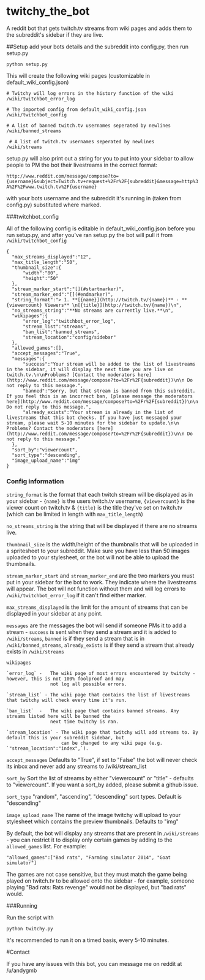 twitchy_the_bot
===============

A reddit bot that gets twitch.tv streams from wiki pages and adds them to the subreddit's sidebar if they are live. 

##Setup
add your bots details and the subreddit into config.py, then run setup.py

    python setup.py

This will create the following wiki pages (customizable in default_wiki_config.json)
    
    # Twitchy will log errors in the history function of the wiki
    /wiki/twitchbot_error_log 

    # The imported config from default_wiki_config.json
    /wiki/twitchbot_config 

    # A list of banned twitch.tv usernames seperated by newlines
    /wiki/banned_streams 

     # A list of twitch.tv usernames seperated by newlines
    /wiki/streams

setup.py will also print out a string for you to put into your sidebar to allow people to PM the bot their livestreams in the correct format:

`http://www.reddit.com/message/compose?to={username}&subject=Twitch.tv+request+%2Fr%2F{subreddit}&message=http%3A%2F%2Fwww.twitch.tv%2F{username}`

with your bots username and the subreddit it's running in (taken from config.py) substituted where marked.


###twitchbot_config

All of the following config is editable in default_wiki_config.json before you run setup.py, and after you've ran setup.py the bot will pull it from `/wiki/twitchbot_config`

    {
      "max_streams_displayed":"12",
      "max_title_length":"50",
      "thumbnail_size":{
          "width":"80",
          "height":"50"
      },
      "stream_marker_start":"[](#startmarker)",
      "stream_marker_end":"[](#endmarker)",
      "string_format":"> 1. **[{name}](http://twitch.tv/{name})** - **{viewercount} Viewers** \n[{title}](http://twitch.tv/{name})\n",
      "no_streams_string":"**No streams are currently live.**\n",
      "wikipages":{
          "error_log":"twitchbot_error_log",
          "stream_list":"streams",
          "ban_list":"banned_streams",
          "stream_location":"config/sidebar"
      },
      "allowed_games":[],
      "accept_messages":"True",
      "messages":{
          "success":"Your stream will be added to the list of livestreams in the sidebar, it will display the next time you are live on twitch.tv.\n\nProblems? [Contact the moderators here](http://www.reddit.com/message/compose?to=%2Fr%2F{subreddit})\n\n Do not reply to this message.",
          "banned":"Sorry, but that stream is banned from this subreddit. If you feel this is an incorrect ban, [please message the moderators here](http://www.reddit.com/message/compose?to=%2Fr%2F{subreddit})\n\n Do not reply to this message.",
          "already_exists":"Your stream is already in the list of livestreams that this bot checks. If you have just messaged your stream, please wait 5-10 minutes for the sidebar to update.\n\n Problems? Contact the moderators [here](http://www.reddit.com/message/compose?to=%2Fr%2F{subreddit})\n\n Do not reply to this message."
      },
      "sort_by":"viewercount",
      "sort_type":"descending",
      "image_upload_name":"img"
    }


### Config information

`string_format` is the format that each twitch stream will be displayed as in your sidebar - `{name}` is the users twitch.tv username, `{viewercount}` is the viewer count on twitch.tv & `{title}` is the title they've set on twitch.tv (which can be limited in length with `max_title_length`)

`no_streams_string` is the string that will be displayed if there are no streams live. 

`thumbnail_size` is the width/height of the thumbnails that will be uploaded in a spritesheet to your subreddit. Make sure you have less than 50 images uploaded to your stylesheet, or the bot will not be able to upload the thumbnails.

`stream_marker_start` and `stream_marker_end` are the two markers you must put in your sidebar for the bot to work. They indicate where the livestreams will appear. The bot will not function without them and will log errors to `/wiki/twitchbot_error_log` if it can't find either marker.

`max_streams_displayed` is the limit for the amount of streams that can be displayed in your sidebar at any point.

`messages` are the messages the bot will send if someone PMs it to add a stream - `success` is sent when they send a stream and it is added to `/wiki/streams`, `banned` is if they send a stream that is in `/wiki/banned_streams`, `already_exists` is if they send a stream that already exists in `/wiki/streams`

`wikipages`

    `error_log` -   The wiki page of most errors encountered by twitchy - however, this is not 100% foolproof and may 
                    not log all possible errors.
    
    `stream_list` - The wiki page that contains the list of livestreams that twitchy will check every time it's run.
    
    `ban_list`  -   The wiki page that contains banned streams. Any streams listed here will be banned the 
                    next time twitchy is ran. 
        
    `stream_location` - The wiki page that twitchy will add streams to. By default this is your subreddit sidebar, but 
                        can be changed to any wiki page (e.g. `"stream_location":"index",`).


`accept_messages` Defaults to "True", if set to "False" the bot will never check its inbox and never add any streams to /wiki/stream_list

`sort_by` Sort the list of streams by either "viewercount" or "title" - defaults to "viewercount". If you want a sort_by added, please submit a github issue.

`sort_type` "random", "ascending", "descending" sort types. Default is "descending"

`image_upload_name` The name of the image twitchy will upload to your stylesheet which contains the preview thumbnails. Defaults to "img"

By default, the bot will display any streams that are present in `/wiki/streams` - you can restrict it to display only certain games by adding to the `allowed_games` list. For example:

    "allowed_games":["Bad rats", "Farming simulator 2014", "Goat simulator"]

The games are not case sensitive, but they must match the game being played on twitch.tv to be allowed onto the sidebar - for example, someone playing "Bad rats: Rats revenge" would not be displayed, but "bad rats" would. 


###Running

Run the script with 

    python twitchy.py

It's recommended to run it on a timed basis, every 5-10 minutes.

#Contact 

If you have any issues with this bot, you can message me on reddit at /u/andygmb